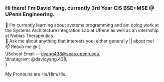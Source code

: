 ### Hi there! I'm David Yang, currently 3rd Year CIS BSE+MSE @ UPenn Engineering. 

🌱 I’m currently learning about systems programming and am doing work at the Systems Architecture Integration Lab at UPenn as well as an internship at Nobias Therapeutics.\
💬 Ask me about anything that interests you, either generally || about me!\
📫 Reach me @ {\
  \tSchool Email -- dyang438@seas.upenn.edu,\
  \tInstagram: @davidyang.438,\
}

My Pronouns are He/Him/His.

<!--
**dyang438/dyang438** is a ✨ _special_ ✨ repository because its `README.md` (this file) appears on your GitHub profile.

Here are some ideas to get you started:

- 🔭 I’m currently working on ...
- 🌱 I’m currently learning ...
- 👯 I’m looking to collaborate on ...
- 🤔 I’m looking for help with ...
- 💬 Ask me about ...
- 📫 How to reach me: ...
- 😄 Pronouns: ...
- ⚡ Fun fact: ...
-->
